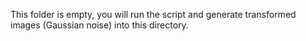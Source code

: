 This folder is empty, you will run the script and generate transformed images (Gaussian noise) into this directory.